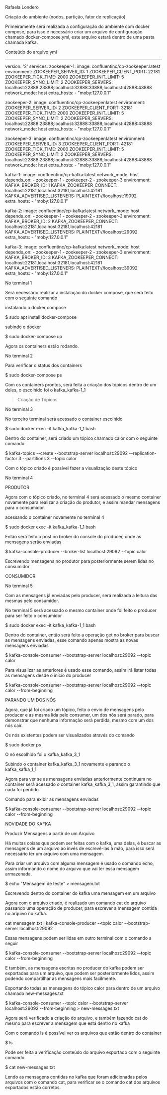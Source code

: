 ﻿Rafaela Londero


Criação do ambiente (nodos, partição, fator de replicação)


Primeiramente será realizada a configuração do ambiente com docker compose, para isso é necessário criar um arquivo de configuração chamado docker-compose.yml, este arquivo estará dentro de uma pasta chamada kafka.


Conteúdo do arquivo yml


---
version: '2'
services:
  zookeeper-1:
    image: confluentinc/cp-zookeeper:latest
    environment:
      ZOOKEEPER_SERVER_ID: 1
      ZOOKEEPER_CLIENT_PORT: 22181
      ZOOKEEPER_TICK_TIME: 2000
      ZOOKEEPER_INIT_LIMIT: 5
      ZOOKEEPER_SYNC_LIMIT: 2
      ZOOKEEPER_SERVERS: localhost:22888:23888;localhost:32888:33888;localhost:42888:43888
    network_mode: host
    extra_hosts:
      - "moby:127.0.0.1"


  zookeeper-2:
    image: confluentinc/cp-zookeeper:latest
    environment:
      ZOOKEEPER_SERVER_ID: 2
      ZOOKEEPER_CLIENT_PORT: 32181
      ZOOKEEPER_TICK_TIME: 2000
      ZOOKEEPER_INIT_LIMIT: 5
      ZOOKEEPER_SYNC_LIMIT: 2
      ZOOKEEPER_SERVERS: localhost:22888:23888;localhost:32888:33888;localhost:42888:43888
    network_mode: host
    extra_hosts:
      - "moby:127.0.0.1"


  zookeeper-3:
    image: confluentinc/cp-zookeeper:latest
    environment:
      ZOOKEEPER_SERVER_ID: 3
      ZOOKEEPER_CLIENT_PORT: 42181
      ZOOKEEPER_TICK_TIME: 2000
      ZOOKEEPER_INIT_LIMIT: 5
      ZOOKEEPER_SYNC_LIMIT: 2
      ZOOKEEPER_SERVERS: localhost:22888:23888;localhost:32888:33888;localhost:42888:43888
    network_mode: host
    extra_hosts:
      - "moby:127.0.0.1"


  kafka-1:
    image: confluentinc/cp-kafka:latest
    network_mode: host
    depends_on:
      - zookeeper-1
      - zookeeper-2
      - zookeeper-3
    environment:
      KAFKA_BROKER_ID: 1
      KAFKA_ZOOKEEPER_CONNECT: localhost:22181,localhost:32181,localhost:42181
      KAFKA_ADVERTISED_LISTENERS: PLAINTEXT://localhost:19092
    extra_hosts:
      - "moby:127.0.0.1"


  kafka-2:
    image: confluentinc/cp-kafka:latest
    network_mode: host
    depends_on:
      - zookeeper-1
      - zookeeper-2
      - zookeeper-3
    environment:
      KAFKA_BROKER_ID: 2
      KAFKA_ZOOKEEPER_CONNECT: localhost:22181,localhost:32181,localhost:42181
      KAFKA_ADVERTISED_LISTENERS: PLAINTEXT://localhost:29092
    extra_hosts:
      - "moby:127.0.0.1"


  kafka-3:
    image: confluentinc/cp-kafka:latest
    network_mode: host
    depends_on:
      - zookeeper-1
      - zookeeper-2
      - zookeeper-3
    environment:
      KAFKA_BROKER_ID: 3
      KAFKA_ZOOKEEPER_CONNECT: localhost:22181,localhost:32181,localhost:42181
      KAFKA_ADVERTISED_LISTENERS: PLAINTEXT://localhost:39092
    extra_hosts:
      - "moby:127.0.0.1"


No terminal 1


Será necessário realizar a instalação do docker compose, que será feito com o seguinte comando


instalando o docker compose


$ sudo apt install docker-compose 


subindo o docker


$ sudo docker-compose up


Agora os containers estão rodando.




  



No terminal 2


Para verificar o status dos containers


$ sudo docker-compose ps


  



Com os containers prontos, será feita a criação dos tópicos dentro de um deles, o escolhido foi o kafka_kafka-1_1


> Criação de Tópicos


No terminal 3


No terceiro terminal será acessado o container escolhido


$ sudo docker exec -it kafka_kafka-1_1 bash 


  



Dentro do container, será criado um tópico chamado calor com o seguinte comando


$ kafka-topics --create --bootstrap-server localhost:29092 --replication-factor 3 --partitions 3 --topic calor  


  



Com o tópico criado é possível fazer a visualização deste tópico 


  



No terminal 4




PRODUTOR


Agora com o tópico criado, no terminal 4 será acessado o mesmo container novamente para realizar a criação do produtor, e assim mandar mensagens para o consumidor.


acessando o container novamente no terminal 4


$ sudo docker exec -it kafka_kafka-1_1 bash  


Então será feito o post no broker  do console do producer, onde as mensagens serão enviadas


$ kafka-console-producer --broker-list localhost:29092 --topic calor  


Escrevendo mensagens no produtor para posteriormente serem lidas no consumidor


  



CONSUMIDOR


No terminal 5


Com as mensagens já enviadas pelo producer, será realizada a leitura das mesmas pelo consumidor.


No terminal 5 será acessado o mesmo container onde foi feito o producer para ser feito o consumidor


$ sudo docker exec -it kafka_kafka-1_1 bash  


Dentro do container, então será feito a operação get no broker para buscar as mensagens enviadas, esse comando apenas mostra as novas mensagens enviadas


$ kafka-console-consumer --bootstrap-server localhost:29092 --topic calor


Para visualizar as anteriores é usado esse comando, assim irá listar todas as mensagens desde o início do producer


$ kafka-console-consumer --bootstrap-server localhost:29092 --topic calor --from-beginning  


  



PARANDO UM DOS NÓS


Agora, que já foi criado um tópico, feito o envio de mensagens pelo producer e as mesma lida pelo consumer, um dos nós será parado, para demonstrar que nenhuma informação será perdida, mesmo com um dos nós cair.


Os nós existentes podem ser visualizados através do comando


$ sudo docker ps


O nó escolhido foi o kafka_kafka_3_1
  



Subindo o container kafka_kafka_3_1 novamente e parando o kafka_kafka_1_1


  



Agora para ver se as mensagens enviadas anteriormente continuam no container será acessado o container kafka_kafka_3_1, assim garantindo que nada foi perdido.


Comando para exibir as mensagens enviadas


$ kafka-console-consumer --bootstrap-server localhost:29092 --topic calor --from-beginning  


  



NOVIDADE DO KAFKA


Produzir Mensagens a partir de um Arquivo


Há muitas coisas que podem ser feitas com o kafka, uma delas, é buscar as mensagens de um arquivo ao invés de escrevê-las à mão, para isso será necessário ter um arquivo com uma mensagem.


Para criar um arquivo com alguma mensagem é usado o comando echo, assim informando o nome do arquivo que vai ter essa mensagem armazenada.


$ echo "Mensagem de teste" > mensagem.txt


Escrevendo dentro do container do kafka uma mensagem em um arquivo


  



Agora com o arquivo criado, é realizado um comando cat do arquivo passando uma operação de producer, para escrever a mensagem contida no arquivo no kafka.


cat mensagem.txt | kafka-console-producer --topic calor --bootstrap-server localhost:29092


Essas mensagens podem ser lidas em outro terminal com o comando a seguir


$ kafka-console-consumer --bootstrap-server localhost:29092 --topic calor --from-beginning  


  



E também, as mensagens escritas no producer do kafka podem ser exportadas para um arquivo, que podem ser posteriormente lidos, assim podendo compartilhar as mensagens mais facilmente.


Exportando todas as mensagens do tópico calor para dentro de um arquivo chamado new-messages.txt


$ kafka-console-consumer --topic calor --bootstrap-server localhost:29092 --from-beginning > new-messages.txt
  





Agora será verificado a criação do arquivo, e também fazendo cat do mesmo para escrever a mensagem que está dentro no kafka


Com o comando ls é possível ver os arquivos que estão dentro do container


$ ls
  





Pode ser feita a verificação conteúdo do arquivo exportado com o seguinte comando


$ cat new-messages.txt




  



Lendo as mensagens contidas no kafka que foram adicionadas pelos arquivos com o comando cat, para verificar se o comando cat dos arquivos exportados estão corretos.